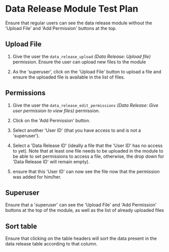 # Data Release Module Test Plan 

Ensure that regular users can see the data release module without the 
'Upload File' and 'Add Permission' buttons at the top.


## Upload File
1. Give the user the `data_release_upload` *(Data Release: Upload file)* permission. 
 Ensure the user can upload new files to the module
 
2. As the 'superuser', click on the 'Upload File' button to upload a file 
 and ensure the uploaded file is available in the list of files.
 
## Permissions

1. Give the user the `data_release_edit_permissions` *(Data Release: Give user 
permission to view files)* permission.

2. Click on the 'Add Permission' button.

3. Select another 'User ID' (that you have access to and is not a 'superuser').
 
4. Select a 'Data Release ID' (ideally a file that the 'User ID' has no 
access to yet). Note that at least one file needs to be uploaded in the 
module to be able to set permissions to access a file, otherwise, the drop 
down for 'Data Release ID' will remain empty).
 
5. ensure that this 'User ID' can now see the file now that the 
permission was added for him/her.

## Superuser

Ensure that a 'superuser' can see the 'Upload File' and 'Add 
Permission' buttons at the top of the module, as well as the list of already 
uploaded files

## Sort table
 
Ensure that clicking on the table headers will sort the data present 
in the data release table according to that column.
